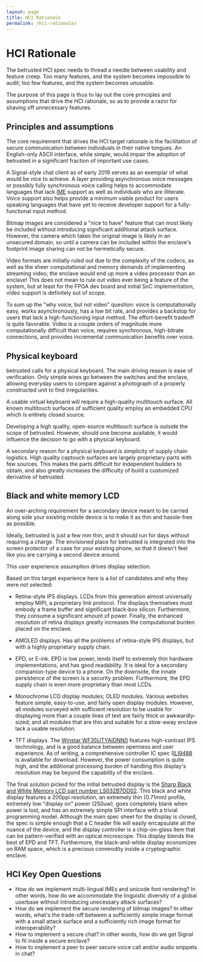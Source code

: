 ```yaml
---
layout: page
title: HCI Rationale
permalink: /hci-rationale/
---
```


# HCI Rationale

The betrusted HCI spec needs to thread a needle between usability
and feature creep. Too many features, and the system becomes
impossible to audit; too few features, and the system becomes
unusable.

The purpose of this page is thus to lay out the core principles
and assumptions that drive the HCI rationale, so as to provide
a razor for shaving off unnecessary features.

## Principles and assumptions

The core requirement that drives the HCI target rationale is the
facilitation of secure communication between individuals in their
native tongues. An English-only ASCII interface, while simple, would
impair the adoption of betrusted in a significant fraction of
important use cases.

A Signal-style chat client as of early 2019 serves as an exemplar of
what would be nice to achieve. A layer providing asynchronous voice
messages or possibly fully synchronous voice calling helps to
accommodate languages that lack
[IME](https://en.wikipedia.org/wiki/Input_method) support as well as
individuals who are illiterate. Voice support also helps provide
a minimum viable product for users speaking languages that have
yet to receive developer support for a fully-functional input method.

Bitmap images are considered a "nice to have" feature that can most
likely be included without introducing significant additional attack
surface. However, the camera which takes the original image is likely
in an unsecured domain, so until a camera can be included within the
enclave's footprint image sharing can not be hermetically secure.

Video formats are initially ruled out due to the complexity of the
codecs, as well as the sheer computational and memory demands of
implementing streaming video; the enclave would end up more a video
processor than an enclave! This does not mean to rule out video ever
being a feature of the system, but at least for the FPGA dev board and
initial SoC implementation, video support is definitely out of scope.

To sum up the "why voice, but not video" question: voice is
computationally easy, works asynchronously, has a low bit rate, and
provides a backstop for users that lack a high-functioning input
method. The effort-benefit tradeoff is quite favorable. Video is a
couple orders of magnitude more computationally difficult than voice,
requires synchronous, high-bitrate connections, and provides
incremental communication benefits over voice.

## Physical keyboard

betrusted calls for a physical keyboard. The main driving reason
is ease of verification. Only simple wires go between the switches and
the enclave, allowing everyday users to compare against a photograph
of a properly constructed unit to find irregularities.

A usable virtual keyboard will require a high-quality multitouch
surface. All known multitouch surfaces of sufficient quality employ
an embedded CPU which is entirely closed source.

Developing a high quality, open-source multitouch surface is outside
the scope of betrusted. However, should one become available, it would
influence the decision to go with a physical keyboard.

A secondary reason for a physical keyboard is simplicity of supply
chain logistics. High quality captouch surfaces are largely
proprietary parts with few sources. This makes the parts difficult
for independent builders to obtain, and also greatly increases the
difficulty of build a customized derivative of betrusted.

## Black and white memory LCD

An over-arching requirement for a secondary device meant
to be carried along side your existing mobile device is to make
it as thin and hassle-free as possible.

Ideally, betrusted is just a few mm thin, and it should run for days
without requiring a charge. The envisioned place for betrusted is
integrated into the screen protector of a case for your existing
phone, so that it doesn't feel like you are carrying a second device
around.

This user experience assumption drives display selection.

Based on this target experience here is a list of candidates and why
they were not selected:

* Retina-style IPS displays. LCDs from this generation almost
universally employ MIPI, a proprietary link protocol. The displays
themselves must embody a frame buffer and significant black-box
silicon. Furthermore, they consume a significant amount of power.
Finally, the enhanced resolution of retina displays greatly increases
the computational burden placed on the enclave.

* AMOLED displays. Has all the problems of retina-style IPS displays,
but with a highly proprietary supply chain.

* EPD, or E-ink. EPD is low power, lends itself to extremely thin
hardware implementations, and has good readability. It is ideal for a
secondary companion-type device to a phone. On the downside, the
innate persistence of the screen is a security problem. Furthermore,
the EPD supply chain is even more proprietary than most LCDs.

* Monochrome LCD display modules; OLED modules. Various websites
  feature simple, easy-to-use, and fairly open display modules.
  However, all modules surveyed with sufficient resolution to be
  usable for displaying more than a couple lines of text are fairly
  thick or awkwardly-sized; and all modules that are thin and suitable
  for a stow-away enclave lack a usable resolution.

* TFT displays. The [Winstar
  WF35UTYAIDNN0](https://www.winstar.com.tw/products/tft-lcd/module/wf35utyaidnn0.html)
  features high-contrast IPS technology, and is a good balance between
  openness and user experience. As of writing, a comprehensive
  controller IC spec
  ([ILI9488](https://focuslcds.com/content/ILI9488.pdf) is available
  for download. However, the power consumption is quite high, and the
  additional processing burden of handling this display's resolution
  may be beyond the capability of the enclave.
  
The final solution picked for the initial betrusted display is the
[Sharp Black and White Memory LCD part number
LS032B7DD02](https://www.sharpsma.com/products?sharpCategory=Memory%20LCD&p_p_parallel=0#).
This black and white display features a 200ppi resolution, an
extremely thin (0.71mm) profile, extremely low "display on" power
(250uw), goes completely blank when power is lost, and has an
extremely simple SPI interface with a trivial programming
model. Although the main spec sheet for the display is closed, the
spec is simple enough that a C header file will easily encapsulate all
the nuance of the device, and the display controller is a
chip-on-glass item that can be pattern-verified with an optical
microscope. This display blends the best of EPD and TFT. Furthermore,
the black-and-white display economizes on RAM space, which is a precious
commodity inside a cryptographic enclave.


## HCI Key Open Questions

* How do we implement multi-lingual IMEs and unicode font rendering?
  In other words, how do we accommodate the linguistic diversity of a
  global userbase without introducing unecessary attack surfaces?
* How do we implement the secure rendering of bitmap images? In other
  words, what's the trade-off between a sufficiently simple image
  format with a small attack surface and a sufficiently rich image
  format for interoperability?
* How to implement a secure chat? In other words, how do we get Signal to fit inside a secure enclave?
* How to implement a peer to peer secure voice call and/or audio snippets in chat?

